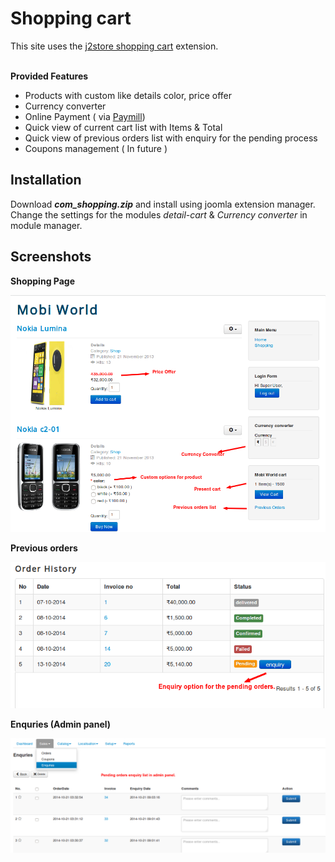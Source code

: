 <h1>Shopping cart</h1>

This site uses the <a href="http://j2store.org/demo-stores.html">j2store shopping cart</a> extension.
<br>
<br>

<b>Provided Features</b>

<ul>
   <li> Products with custom like details color, price offer </li>
   <li> Currency converter </li>
   <li> Online Payment ( via <a href="https://app.paymill.com/">Paymill</a>) </li>
   <li> Quick view of current cart list with Items & Total </li>
   <li> Quick view of previous orders list with enquiry for the pending process </li>
   <li> Coupons management ( In future ) </li>
</ul>
  

<h2>Installation</h2>

Download <b><i>com_shopping.zip</i></b> and install using joomla extension manager.
<br>
Change the settings for the modules <i>detail-cart</i> & <i>Currency converter</i> in module manager.


<h2>Screenshots</h2>

<b>Shopping Page</b>

![Shopping](https://github.com/sankar-nyros/Joomla_component_shoppingcart/blob/master/screens/shopping.png "Optional title")


<b>Previous orders</b>

![Orders](https://github.com/sankar-nyros/Joomla_component_shoppingcart/blob/master/screens/orders.png "Optional title") 


<b>Enquries (Admin panel)</b>

![Enquries](https://github.com/sankar-nyros/Joomla_component_shoppingcart/blob/master/screens/enquries.png "Optional title") 



